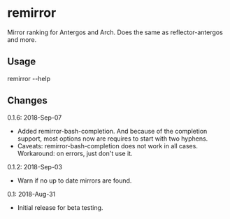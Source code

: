 # remirror
Mirror ranking for Antergos and Arch. Does the same as reflector-antergos and more.
## Usage
remirror --help
## Changes
0.1.6: 2018-Sep-07
- Added remirror-bash-completion. And because of the completion support, most options now are requires to start with two hyphens.
- Caveats: remirror-bash-completion does not work in all cases. Workaround: on errors, just don't use it.

0.1.2: 2018-Sep-03
- Warn if no up to date mirrors are found.

0.1: 2018-Aug-31
- Initial release for beta testing.
